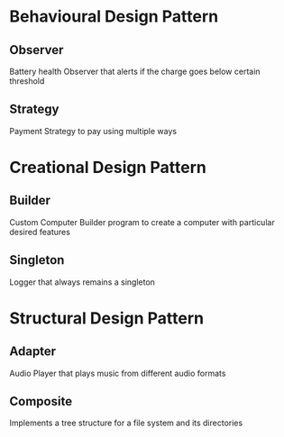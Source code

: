 # Behavioural Design Pattern

## Observer

Battery health Observer that alerts if the charge goes below certain threshold

## Strategy

Payment Strategy to pay using multiple ways

# Creational Design Pattern

## Builder

Custom Computer Builder program to create a computer with particular desired features

## Singleton

Logger that always remains a singleton

# Structural Design Pattern

## Adapter

Audio Player that plays music from different audio formats

## Composite

Implements a tree structure for a file system and its directories

